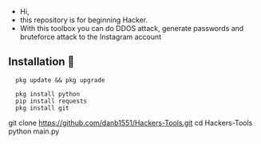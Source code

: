 -  Hi,
-  this repository is for beginning Hacker.
-  With this toolbox you can do DDOS attack, generate passwords and bruteforce attack to the Instagram account
## Installation 💽
```
  pkg update && pkg upgrade
```

```
  pkg install python
  pip install requests
  pkg install git
```
  git clone https://github.com/danb1551/Hackers-Tools.git
  cd Hackers-Tools
  python main.py
```
